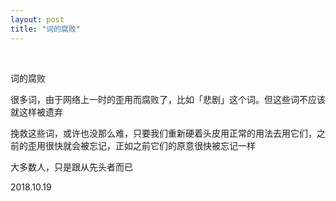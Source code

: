 ```yaml
---
layout: post
title: "词的腐败"
---
```


  
&nbsp;
&nbsp;


词的腐败

很多词，由于网络上一时的歪用而腐败了，比如「悲剧」这个词。但这些词不应该就这样被遗弃

挽救这些词，或许也没那么难，只要我们重新硬着头皮用正常的用法去用它们，之前的歪用很快就会被忘记，正如之前它们的原意很快被忘记一样

大多数人，只是跟从先头者而已

2018.10.19